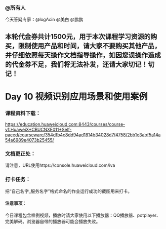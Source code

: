 ### @所有人
今天答疑专家：@logAcin @美白 @鹏鹏


本轮代金券共计1500元，用于本次课程学习资源的购买，限制使用产品和时间，请大家不要购买其他产品，并仔细依照每天操作文档指导操作，如因您误操作造成的代金券不足，我们将无法补发，还请大家切记！切记！
 
------------------


# Day 10 视频识别应用场景和使用案例
###  课程资料下载：
https://education.huaweicloud.com:8443/courses/course-v1:HuaweiX+CBUCNXE011+Self-paced/courseware/354dfb4c8dd94ad1814b34028d7f4758/2bb1e3abf5a14a54a6989e4073b25455/  




### 文档更正处：
请注意，URL使用https://console.huaweicloud.com/iva


### 打卡任务：
把“自己名字_服务名字”格式命名的作业运行成功的截图用来打卡。   

#### 注意事项：   
今日课程包含样例视频，播放时请大家使用以下播放器：QQ播放器、potplayer、完美解码。浏览器自带的播放器可能会播放失败。